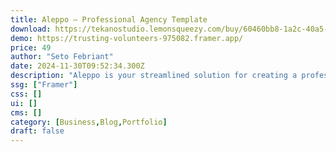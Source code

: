 ```yaml
---
title: Aleppo — Professional Agency Template
download: https://tekanostudio.lemonsqueezy.com/buy/60460bb8-1a2c-40a5-8161-72e924fa0b29
demo: https://trusting-volunteers-975082.framer.app/
price: 49
author: "Seto Febriant"
date: 2024-11-30T09:52:34.300Z
description: "Aleppo is your streamlined solution for creating a professional online presence that speaks volumes. Tailored specifically for agencies, studios, and consultants."
ssg: ["Framer"]
css: []
ui: []
cms: []
category: [Business,Blog,Portfolio]
draft: false
---
```

